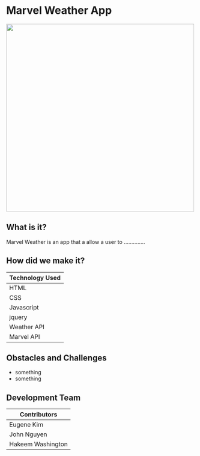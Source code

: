 
# Marvel Weather App


<img src="logo here" width="500">


## What is it? 
Marvel Weather is an app that a allow a user to ..............

## How did we make it?

| Technology Used | 
| ------------- |
| HTML  | 
| CSS| 
| Javascript  | 
| jquery  | 
| Weather API  |
| Marvel API  |

## Obstacles and Challenges 
   * something
   * something
   
## Development Team  

| Contributors  | 
| ------------- |
| Eugene Kim  | 
| John Nguyen | 
| Hakeem Washington  | 
